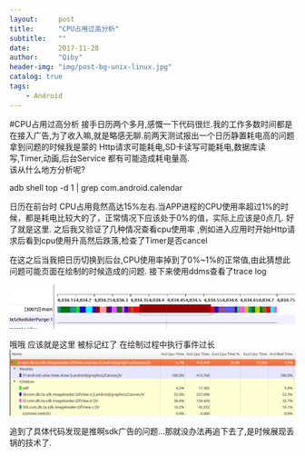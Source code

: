 ```yaml
---
layout:     post
title:      "CPU占用过高分析"
subtitle:   ""
date:       2017-11-28 
author:     "Qiby"
header-img: "img/post-bg-unix-linux.jpg"
catalog: true
tags:
    - Android
---
```



#CPU占用过高分析
接手日历两个多月,感慨一下代码很烂.我的工作多数时间都是在接入广告,为了收入嘛,就是略感无聊.前两天测试报出一个日历静置耗电高的问题
拿到问题的时候我是蒙的
Http请求可能耗电,SD卡读写可能耗电,数据库读写,Timer,动画,后台Service 都有可能造成耗电量高.  
该从什么地方分析呢?

adb shell top -d 1 | grep com.android.calendar

日历在前台时 CPU占用竟然高达15%左右.当APP进程的CPU使用率超过1%的时候，都是耗电比较大的了，正常情况下应该处于0%的值，实际上应该是0点几.
好了就是这里.
之后我又验证了几种情况查看cpu使用率 ,例如进入应用时开始Http请求后看到cpu使用升高然后跌落,检查了Timer是否cancel

在这之后当我把日历切换到后台,CPU使用率掉到了0%~1%的正常值,由此猜想此问题可能页面在绘制的时候造成的问题.
接下来使用ddms查看了trace log

![Alt text](./img/2017-11-28-1-ScreenShot.png)

哦哦 应该就是这里 被标记红了
在绘制过程中执行事件过长
![Alt text](./img/2017-11-28-2-ScreenShot.png)

追到了具体代码发现是推啊sdk广告的问题...那就没办法再追下去了,是时候展现丢锅的技术了.
